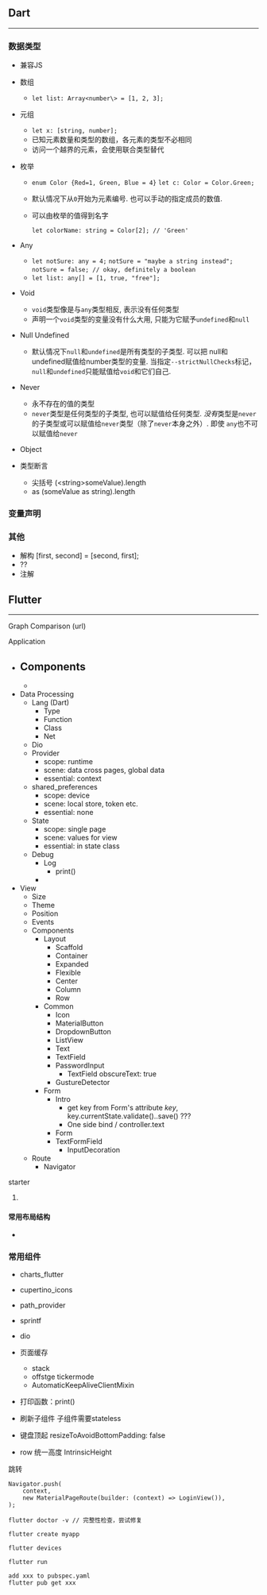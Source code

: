 ## Dart

---

### 数据类型

- 兼容JS

- 数组

  - `let list: Array<number\> = [1, 2, 3];`

- 元组

  - `let x: [string, number];`
  - 已知元素数量和类型的数组，各元素的类型不必相同
  - 访问一个越界的元素，会使用联合类型替代

- 枚举

  - `enum Color {Red=1, Green, Blue = 4}`
    `let c: Color = Color.Green;`

  - 默认情况下从`0`开始为元素编号. 也可以手动的指定成员的数值.

  - 可以由枚举的值得到名字

    `let colorName: string = Color[2]; // 'Green'`

- Any

  - `let notSure: any = 4;`
    `notSure = "maybe a string instead";`
    `notSure = false; // okay, definitely a boolean`
  - `let list: any[] = [1, true, "free"];`

- Void

  - `void`类型像是与`any`类型相反, 表示没有任何类型
  - 声明一个`void`类型的变量没有什么大用, 只能为它赋予`undefined`和`null`

  

- Null Undefined

  - 默认情况下`null`和`undefined`是所有类型的子类型. 可以把 null和undefined赋值给number类型的变量. 当指定`--strictNullChecks`标记，`null`和`undefined`只能赋值给`void`和它们自己.

- Never

  - 永不存在的值的类型
  - `never`类型是任何类型的子类型, 也可以赋值给任何类型. *没有*类型是`never`的子类型或可以赋值给`never`类型（除了`never`本身之外）. 即使 `any`也不可以赋值给`never`

- Object

- 类型断言

  - 尖括号 (<string\>someValue).length
  - as (someValue as string).length

### 变量声明



### 其他

- 解构 [first, second] = [second, first];
- ??
- 注解



## Flutter

---





Graph Comparison (url)

Application

- Components
  - 
  - 
- Data Processing
  - Lang (Dart)
    - Type
    - Function
    - Class
    - Net
  - Dio
  - Provider
    - scope: runtime
    - scene: data cross pages, global data
    - essential: context
  - shared_preferences
    - scope: device
    - scene: local store, token etc.
    - essential: none
  - State
    - scope: single page
    - scene: values for view
    - essential: in state class
  - Debug
    - Log
      - print()
    - 
- View
  - Size
  - Theme
  - Position
  - Events
  - Components
    - Layout
      - Scaffold
      - Container
      - Expanded
      - Flexible
      - Center
      - Column
      - Row
    - Common
      - Icon
      - MaterialButton
      - DropdownButton
      - ListView
      - Text
      - TextField
      - PasswordInput
        - TextField obscureText: true
      - GustureDetector
    - Form
      - Intro
        - get key from Form's attribute *key*, key.currentState.validate()..save() ???
        - One side bind / controller.text
      - Form
      - TextFormField
        - InputDecoration
  - Route
    - Navigator



starter

1. 





#### 常用布局结构

- 



### 常用组件

- charts_flutter
- cupertino_icons
- path_provider
- sprintf
- dio





- 页面缓存
  - stack
  - offstge tickermode
  - AutomaticKeepAliveClientMixin

- 打印函数：print()

- 刷新子组件 子组件需要stateless

- 键盘顶起 resizeToAvoidBottomPadding: false
- row 统一高度 IntrinsicHeight

跳转

```
Navigator.push(
	context,
	new MaterialPageRoute(builder: (context) => LoginView()),
);         
```





```
flutter doctor -v // 完整性检查，尝试修复

flutter create myapp

flutter devices

flutter run

add xxx to pubspec.yaml
flutter pub get xxx
```

